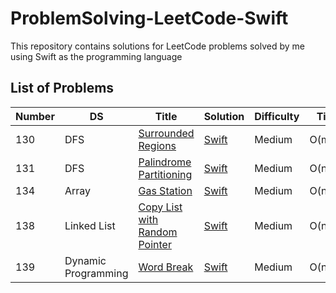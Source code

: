 # ProblemSolving-LeetCode-Swift
This repository contains solutions for LeetCode problems solved by me using Swift as the programming language


## List of Problems

| Number | DS | Title  | Solution | Difficulty  | Time | Space  |
| ------ | -- | ------ | -------- | ----------- | ---- | ------ |
| 130 | DFS | [Surrounded Regions](https://leetcode.com/problems/surrounded-regions/) | [Swift](https://github.com/Prasanth-iOS/ProblemSolving-LeetCode-Swift/blob/Solution/February-2023/SurroundedRegions_W1D1P1_Feb23.playground/Contents.swift) | Medium | O(mn) | O(mn) |
| 131 | DFS | [Palindrome Partitioning](https://leetcode.com/problems/palindrome-partitioning/) | [Swift](https://github.com/Prasanth-iOS/ProblemSolving-LeetCode-Swift/blob/Solution/February-2023/PalindromePartitioning_W1D2P1_Feb23.playground/Contents.swift) | Medium | O(n2^n) | O(n) |
| 134 | Array | [Gas Station](https://leetcode.com/problems/gas-station/) | [Swift](https://github.com/Prasanth-iOS/ProblemSolving-LeetCode-Swift/blob/Solution/February-2023/GasStation_W1D3P1_Feb23.playground/Contents.swift) | Medium | O(n) | O(1) |
| 138 | Linked List | [Copy List with Random Pointer](https://leetcode.com/problems/copy-list-with-random-pointer/) | [Swift](https://github.com/Prasanth-iOS/ProblemSolving-LeetCode-Swift/blob/Solution/February-2023/CopyListWithRandomPointer_W2D1P1_Feb23.playground/Contents.swift) | Medium | O(n) | O(1) |
| 139 | Dynamic Programming | [Word Break](https://leetcode.com/problems/word-break/) | [Swift](https://github.com/Prasanth-iOS/ProblemSolving-LeetCode-Swift/blob/Solution/February-2023/WordBreak_W2D1P2_Feb23.playground/Contents.swift) | Medium | O(n3) | O(n) |
